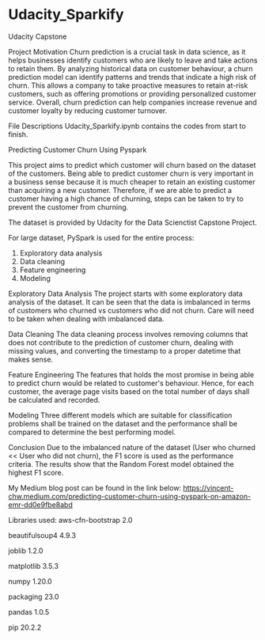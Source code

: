 # Udacity_Sparkify
Udacity Capstone

Project Motivation
Churn prediction is a crucial task in data science, as it helps businesses identify customers who are likely to leave and take actions to retain them. By analyzing historical data on customer behaviour, a churn prediction model can identify patterns and trends that indicate a high risk of churn. This allows a company to take proactive measures to retain at-risk customers, such as offering promotions or providing personalized customer service. Overall, churn prediction can help companies increase revenue and customer loyalty by reducing customer turnover.

File Descriptions
Udacity_Sparkify.ipynb contains the codes from start to finish. 

Predicting Customer Churn Using Pyspark

This project aims to predict which customer will churn based on the dataset of the customers. Being able to predict customer churn is very important in a business sense because it is much cheaper to retain an existing customer than acquiring a new customer. Therefore, if we are able to predict a customer having a high chance of churning, steps can be taken to try to prevent the customer from churning. 

The dataset is provided by Udacity for the Data Scienctist Capstone Project. 

For large dataset, PySpark is used for the entire process: 
1. Exploratory data analysis
2. Data cleaning
3. Feature engineering
4. Modeling

Exploratory Data Analysis
The project starts with some exploratory data analysis of the dataset. It can be seen that the data is imbalanced in terms of customers who churned vs customers who did not churn. Care will need to be taken when dealing with imbalanced data. 

Data Cleaning
The data cleaning process involves removing columns that does not contribute to the prediction of customer churn, dealing with missing values, and converting the timestamp to a proper datetime that makes sense. 

Feature Engineering
The features that holds the most promise in being able to predict churn would be related to customer's behaviour. Hence, for each customer, the average page visits based on the total number of days shall be calculated and recorded. 

Modeling
Three different models which are suitable for classification problems shall be trained on the dataset and the performance shall be compared to determine the best performing model. 

Conclusion
Due to the imbalanced nature of the dataset (User who churned << User who did not churn), the F1 score is used as the performance criteria. The results show that the Random Forest model obtained the highest F1 score. 

My Medium blog post can be found in the link below:
https://vincent-chw.medium.com/predicting-customer-churn-using-pyspark-on-amazon-emr-dd0e9fbe8abd

Libraries used:
aws-cfn-bootstrap          2.0

beautifulsoup4             4.9.3

joblib                     1.2.0

matplotlib                 3.5.3

numpy                      1.20.0

packaging                  23.0

pandas                     1.0.5

pip                        20.2.2


